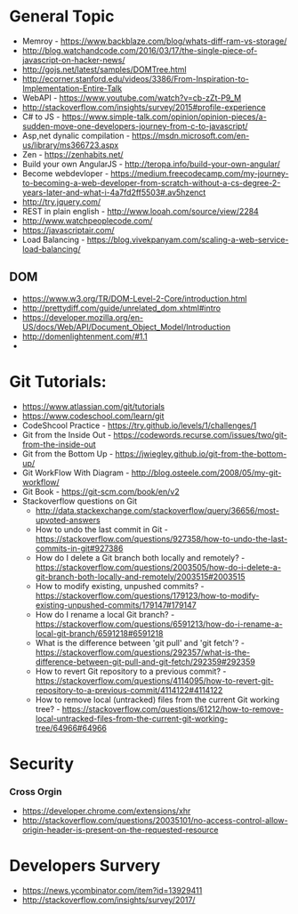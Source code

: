 # General Topic
* Memroy - https://www.backblaze.com/blog/whats-diff-ram-vs-storage/
* http://blog.watchandcode.com/2016/03/17/the-single-piece-of-javascript-on-hacker-news/
* http://gojs.net/latest/samples/DOMTree.html
* http://ecorner.stanford.edu/videos/3386/From-Inspiration-to-Implementation-Entire-Talk
* WebAPI - https://www.youtube.com/watch?v=cb-zZt-P9_M
* http://stackoverflow.com/insights/survey/2015#profile-experience
* C# to JS - https://www.simple-talk.com/opinion/opinion-pieces/a-sudden-move-one-developers-journey-from-c-to-javascript/
* Asp,net dynalic compilation - https://msdn.microsoft.com/en-us/library/ms366723.aspx
* Zen - https://zenhabits.net/
* Build your own AngularJS - http://teropa.info/build-your-own-angular/
* Become webdevloper - https://medium.freecodecamp.com/my-journey-to-becoming-a-web-developer-from-scratch-without-a-cs-degree-2-years-later-and-what-i-4a7fd2ff5503#.av5hzenct
* http://try.jquery.com/
* REST in plain english - http://www.looah.com/source/view/2284
* http://www.watchpeoplecode.com/
* https://javascriptair.com/
* Load Balancing - https://blog.vivekpanyam.com/scaling-a-web-service-load-balancing/
## DOM
* https://www.w3.org/TR/DOM-Level-2-Core/introduction.html
* http://prettydiff.com/guide/unrelated_dom.xhtml#intro
* https://developer.mozilla.org/en-US/docs/Web/API/Document_Object_Model/Introduction
* http://domenlightenment.com/#1.1
* 
# Git  Tutorials:
* https://www.atlassian.com/git/tutorials
* https://www.codeschool.com/learn/git
* CodeShcool Practice - https://try.github.io/levels/1/challenges/1
* Git from the Inside Out  - https://codewords.recurse.com/issues/two/git-from-the-inside-out
* Git from the Bottom Up - https://jwiegley.github.io/git-from-the-bottom-up/
* Git WorkFlow With Diagram - http://blog.osteele.com/2008/05/my-git-workflow/
* Git Book - https://git-scm.com/book/en/v2
* Stackoverflow questions on Git
  * http://data.stackexchange.com/stackoverflow/query/36656/most-upvoted-answers
  * How to undo the last commit in Git - https://stackoverflow.com/questions/927358/how-to-undo-the-last-commits-in-git#927386
  * How do I delete a Git branch both locally and remotely? - https://stackoverflow.com/questions/2003505/how-do-i-delete-a-git-branch-both-locally-and-remotely/2003515#2003515
  * How to modify existing, unpushed commits? - https://stackoverflow.com/questions/179123/how-to-modify-existing-unpushed-commits/179147#179147
  * How do I rename a local Git branch? - https://stackoverflow.com/questions/6591213/how-do-i-rename-a-local-git-branch/6591218#6591218
  * What is the difference between 'git pull' and 'git fetch'? - https://stackoverflow.com/questions/292357/what-is-the-difference-between-git-pull-and-git-fetch/292359#292359
  * How to revert Git repository to a previous commit? - https://stackoverflow.com/questions/4114095/how-to-revert-git-repository-to-a-previous-commit/4114122#4114122
  * How to remove local (untracked) files from the current Git working tree? - https://stackoverflow.com/questions/61212/how-to-remove-local-untracked-files-from-the-current-git-working-tree/64966#64966


# Security
### Cross  Orgin
* https://developer.chrome.com/extensions/xhr
* http://stackoverflow.com/questions/20035101/no-access-control-allow-origin-header-is-present-on-the-requested-resource

# Developers Survery
* https://news.ycombinator.com/item?id=13929411
* http://stackoverflow.com/insights/survey/2017/

